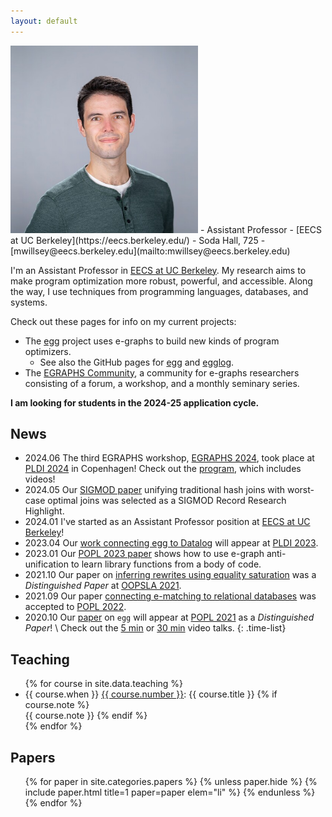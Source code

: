 ```yaml
---
layout: default
---
```




<div class="contact right" markdown="1">
<img id="max-photo" style="max-height: 300px" src="/assets/max.jpg">
- Assistant Professor
- [EECS at UC Berkeley](https://eecs.berkeley.edu/)
- Soda Hall, 725
- [mwillsey@eecs.berkeley.edu](mailto:mwillsey@eecs.berkeley.edu)
</div>

<section markdown="1" id="intro">

I'm an Assistant Professor in
[EECS at UC Berkeley](https://eecs.berkeley.edu/).
My research aims to make program optimization
 more robust, powerful, and accessible.
Along the way, I use techniques from programming languages,
 databases, and systems.

Check out these pages for info on my current projects:

- The [egg](https://egraphs-good.github.io) project uses e-graphs to 
  build new kinds of program optimizers.
  - See also the GitHub pages for 
    [egg](https://github.com/egraphs-good/egg)
    and [egglog](https://github.com/egraphs-good/egglog).
- The [EGRAPHS Community](https://egraphs.org/), 
  a community for e-graphs researchers consisting of a forum, 
  a workshop, and a monthly seminary series.

**I am looking for students in the 2024-25 application cycle.**

</section>

<section markdown="1" id="news">

## News

- <time>2024.06</time>
  The third EGRAPHS workshop, [EGRAPHS 2024](https://pldi24.sigplan.org/home/egraphs-2024),
  took place at [PLDI 2024](https://pldi24.sigplan.org/) in Copenhagen!
  Check out the [program](https://pldi24.sigplan.org/home/egraphs-2024#program), which includes videos!
- <time>2024.05</time>
  Our [SIGMOD paper](/papers/freejoin) unifying traditional hash joins 
  with worst-case optimal joins was selected as a SIGMOD Record Research Highlight.
- <time>2024.01</time>
  I've started as an Assistant Professor position at [EECS at UC Berkeley](https://eecs.berkeley.edu/)!
- <time>2023.04</time>
  Our [work connecting egg to Datalog](/papers/egglog) 
  will appear at [PLDI 2023](https://pldi23.sigplan.org/).
- <time>2023.01</time>
  Our [POPL 2023 paper](/papers/babble) shows how to use e-graph anti-unification to
  learn library functions from a body of code.
- <time>2021.10</time>
  Our paper on [inferring rewrites using equality saturation](/papers/ruler)
  was a _Distinguished Paper_ at 
  [OOPSLA 2021](https://2021.splashcon.org/details/splash-2021-oopsla/23/Rewrite-Rule-Inference-Using-Equality-Saturation).
- <time>2021.09</time>
  Our paper [connecting e-matching to relational databases](/papers/relational-ematching)
  was accepted to [POPL 2022](https://popl22.sigplan.org/).
- <time>2020.10</time>
  Our [paper](/papers/egg) on `egg` will appear at [POPL 2021](https://popl21.sigplan.org/)
  as a _Distinguished Paper_!  \\
  Check out the
  [5 min](https://youtu.be/ap29SzDAzP0) or
  [30 min](https://youtu.be/LKELTEOFY-s) video talks.
{: .time-list}

</section>

<section id="teaching">

<h2>Teaching</h2>

<ul class="time-list">
{% for course in site.data.teaching %}
  <li> 
    <time>{{ course.when }}</time>
    <a href="{{ course.url }}">{{ course.number }}</a>: {{ course.title }} 
    {% if course.note %} <br> {{ course.note }} {% endif %}
  </li>
{% endfor %}
</ul>

</section>

<section id="papers">

<h2>Papers</h2>

<ul class="papers">
{% for paper in site.categories.papers %}
  {% unless paper.hide %}
    {% include paper.html title=1 paper=paper elem="li" %}
  {% endunless %}
{% endfor %}
</ul>

</section>
